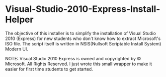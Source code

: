 # Visual-Studio-2010-Express-Install-Helper
The objective of this installer is to simplify the installation of Visual Studio 2010 (Express) for new students who don't know how to extract Microsoft's ISO file. 
The script itself is written in NSIS(Nullsoft Scriptable Install System) Modern UI.

NOTE: Visual Studio 2010 Express is owned and copyrighted by © Microsoft. All Rights Reserved.
      I just wrote this small wrapper to make it easier for first time students to get started.
